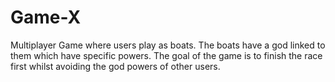# Game-X
Multiplayer Game where users play as boats. The boats have a god linked to them which have specific powers. The goal of the game is to finish the race first whilst avoiding the god powers of other users. 
